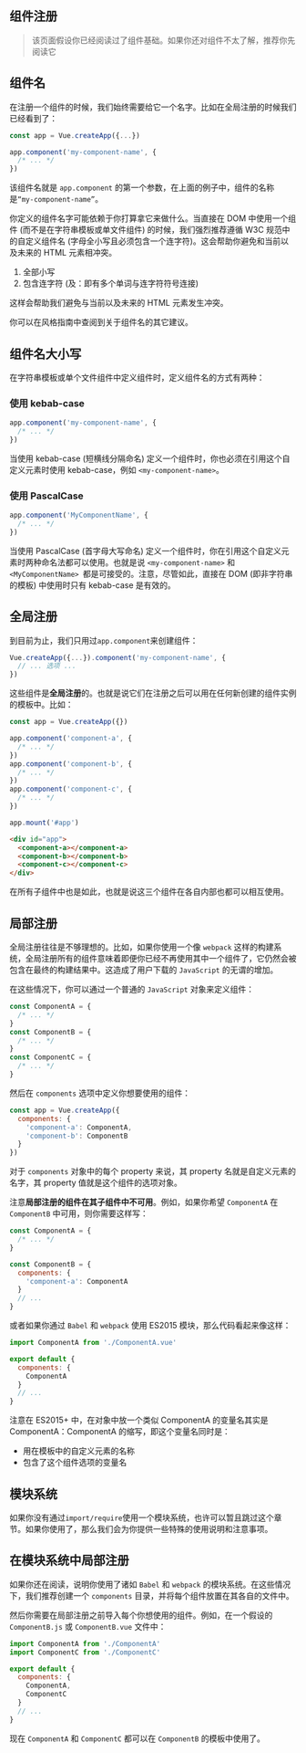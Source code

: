 ## 组件注册

>该页面假设你已经阅读过了组件基础。如果你还对组件不太了解，推荐你先阅读它

## 组件名

在注册一个组件的时候，我们始终需要给它一个名字。比如在全局注册的时候我们已经看到了：

```js
const app = Vue.createApp({...})

app.component('my-component-name', {
  /* ... */
})
```

该组件名就是 `app.component` 的第一个参数，在上面的例子中，组件的名称是`“my-component-name”`。

你定义的组件名字可能依赖于你打算拿它来做什么。当直接在 DOM 中使用一个组件 (而不是在字符串模板或单文件组件) 的时候，我们强烈推荐遵循 W3C 规范中的自定义组件名 (字母全小写且必须包含一个连字符)。这会帮助你避免和当前以及未来的 HTML 元素相冲突。

1. 全部小写
2. 包含连字符 (及：即有多个单词与连字符符号连接)

这样会帮助我们避免与当前以及未来的 HTML 元素发生冲突。

你可以在风格指南中查阅到关于组件名的其它建议。

## 组件名大小写

在字符串模板或单个文件组件中定义组件时，定义组件名的方式有两种：

### 使用 kebab-case

```js
app.component('my-component-name', {
  /* ... */
})
```

当使用 kebab-case (短横线分隔命名) 定义一个组件时，你也必须在引用这个自定义元素时使用 kebab-case，例如 `<my-component-name>`。

### 使用 PascalCase

```js
app.component('MyComponentName', {
  /* ... */
})
```
当使用 PascalCase (首字母大写命名) 定义一个组件时，你在引用这个自定义元素时两种命名法都可以使用。也就是说 `<my-component-name>` 和 `<MyComponentName> `都是可接受的。注意，尽管如此，直接在 DOM (即非字符串的模板) 中使用时只有 kebab-case 是有效的。

## 全局注册

到目前为止，我们只用过` app.component `来创建组件：

```js
Vue.createApp({...}).component('my-component-name', {
  // ... 选项 ...
})
```
这些组件是**全局注册**的。也就是说它们在注册之后可以用在任何新创建的组件实例的模板中。比如：

```js
const app = Vue.createApp({})

app.component('component-a', {
  /* ... */
})
app.component('component-b', {
  /* ... */
})
app.component('component-c', {
  /* ... */
})

app.mount('#app')
```

```html
<div id="app">
  <component-a></component-a>
  <component-b></component-b>
  <component-c></component-c>
</div>
```

在所有子组件中也是如此，也就是说这三个组件在各自内部也都可以相互使用。

## 局部注册

全局注册往往是不够理想的。比如，如果你使用一个像 `webpack` 这样的构建系统，全局注册所有的组件意味着即便你已经不再使用其中一个组件了，它仍然会被包含在最终的构建结果中。这造成了用户下载的 `JavaScript` 的无谓的增加。

在这些情况下，你可以通过一个普通的 `JavaScript` 对象来定义组件：

```js
const ComponentA = {
  /* ... */
}
const ComponentB = {
  /* ... */
}
const ComponentC = {
  /* ... */
}
```
然后在 `components` 选项中定义你想要使用的组件：

```js
const app = Vue.createApp({
  components: {
    'component-a': ComponentA,
    'component-b': ComponentB
  }
})
```

对于 `components` 对象中的每个 property 来说，其 property 名就是自定义元素的名字，其 property 值就是这个组件的选项对象。

注意**局部注册的组件在其子组件中不可用**。例如，如果你希望 `ComponentA` 在 `ComponentB` 中可用，则你需要这样写：

```js
const ComponentA = {
  /* ... */
}

const ComponentB = {
  components: {
    'component-a': ComponentA
  }
  // ...
}
```

或者如果你通过 `Babel` 和 `webpack` 使用 ES2015 模块，那么代码看起来像这样：

```js
import ComponentA from './ComponentA.vue'

export default {
  components: {
    ComponentA
  }
  // ...
}
```

注意在 ES2015+ 中，在对象中放一个类似 ComponentA 的变量名其实是 ComponentA：ComponentA 的缩写，即这个变量名同时是：

- 用在模板中的自定义元素的名称
- 包含了这个组件选项的变量名

## 模块系统

如果你没有通过` import/require `使用一个模块系统，也许可以暂且跳过这个章节。如果你使用了，那么我们会为你提供一些特殊的使用说明和注意事项。

## 在模块系统中局部注册

如果你还在阅读，说明你使用了诸如 `Babel` 和 `webpack` 的模块系统。在这些情况下，我们推荐创建一个 `components` 目录，并将每个组件放置在其各自的文件中。

然后你需要在局部注册之前导入每个你想使用的组件。例如，在一个假设的 `ComponentB.js` 或 `ComponentB.vue` 文件中：

```js
import ComponentA from './ComponentA'
import ComponentC from './ComponentC'

export default {
  components: {
    ComponentA,
    ComponentC
  }
  // ...
}
```
现在 `ComponentA` 和 `ComponentC` 都可以在 `ComponentB` 的模板中使用了。

